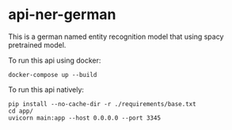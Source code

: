 # api-ner-german
This is a german named entity recognition model that using spacy pretrained model.

To run this api using docker:
```
docker-compose up --build
```

To run this api natively:
```
pip install --no-cache-dir -r ./requirements/base.txt
cd app/
uvicorn main:app --host 0.0.0.0 --port 3345
```
